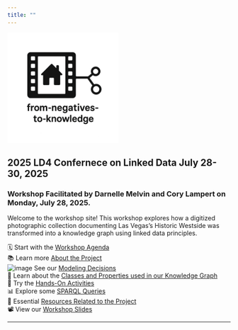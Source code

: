 ```yaml
---
title: ""
---
```


<p align="left">
  <a href="https://darnellemelvin.github.io/from-negatives-to-knowledge/">
    <img src="assets/images/negative2nodeInverse_logo.png" alt="Home" class="logo-home" style="height: 250px;">
  </a>
</p>

<link rel="stylesheet" href="style.css">

<!---
#<iframe src="rdf_graph.html" style="width:100%; height:650px; border:none;"></iframe>
--->

## 2025 LD4 Confernece on Linked Data July 28-30, 2025
### Workshop Facilitated by Darnelle Melvin and Cory Lampert on Monday, July 28, 2025.

Welcome to the workshop site! This workshop explores how a digitized photographic collection documenting Las Vegas’s Historic Westside was transformed into a knowledge graph using linked data principles.

🗓 Start with the [Workshop Agenda](agenda.md)  
📚 Learn more [About the Project](about.md)  
<img width="20" height="20" alt="image" src="https://github.com/user-attachments/assets/216a1441-1991-4dbd-91be-f19eecc51d2e" /> See our [Modeling Decisions](dataModel.md)  
🧩 Learn about the [Classes and Properties used in our Knowledge Graph](classes.md)  
🧠 Try the [Hands-On Activities](activities.md)  
📊 Explore some [SPARQL Queries](queries.md)  
🔗 Essential [Resources Related to the Project](resources.md)  
📽️ View our [Workshop Slides](slides.md)  

---

